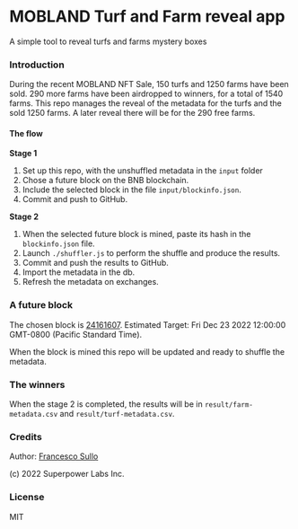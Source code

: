 # MOBLAND Turf and Farm reveal app

A simple tool to reveal turfs and farms mystery boxes

### Introduction

During the recent MOBLAND NFT Sale, 150 turfs and 1250 farms have been sold. 290 more farms have been airdropped to winners, for a total of 1540 farms. This repo manages the reveal of the metadata for the turfs and the sold 1250 farms. A later reveal there will be for the 290 free farms.

#### The flow

**Stage 1**

1. Set up this repo, with the unshuffled metadata in the `input` folder 
2. Chose a future block on the BNB blockchain. 
3. Include the selected block in the file `input/blockinfo.json`.
4. Commit and push to GitHub.

**Stage 2**

1. When the selected future block is mined, paste its hash in the `blockinfo.json` file.
2. Launch `./shuffler.js` to perform the shuffle and produce the results.
3. Commit and push the results to GitHub. 
4. Import the metadata in the db.
5. Refresh the metadata on exchanges.

### A future block

The chosen block is [24161607](https://bscscan.com/block/24161607). Estimated Target: Fri Dec 23 2022 12:00:00 GMT-0800 (Pacific Standard Time). 

When the block is mined this repo will be updated and ready to shuffle the metadata.

### The winners

When the stage 2 is completed, the results will be in `result/farm-metadata.csv` and `result/turf-metadata.csv`.

### Credits

Author: [Francesco Sullo](https://sullo.co)

(c) 2022 Superpower Labs Inc.

### License
MIT
